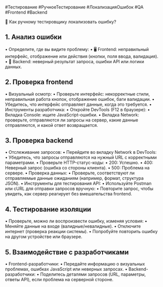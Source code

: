  #Тестирование #РучноеТестирование #ЛокализацияОшибок #QA #Frontend #Backend

🎯 Как ручному тестировщику локализовать ошибку?

## 1. Анализ ошибки
  •  Определите, где вы видите проблему:
  •  🖥 Frontend: неправильный интерфейс, отображение или действия (кнопки, поля ввода, валидация).
  •  📡 Backend: неверный результат запроса, ошибки API или логики данных.

## 2. Проверка frontend
  •  Визуальный осмотр:
  •  Проверьте интерфейс: некорректные стили, неправильная работа кнопок, отображение ошибок, баги валидации.
  •  Убедитесь, что интерфейс отправляет данные, когда это требуется.
  •  Инструменты разработчика:
  •  Откройте DevTools (F12 в браузере):
  •  Вкладка Console: ищите JavaScript-ошибки.
  •  Вкладка Network: проверьте, отправляются ли запросы на сервер, какие данные отправляются, и какой ответ возвращается.

## 3. Проверка backend
  •  Отслеживание запросов:
  •  Перейдите во вкладку Network в DevTools:
  •  Убедитесь, что запросы отправляются на нужный URL с корректными параметрами.
  •  Проверьте HTTP-статус-коды:
  •  200: Успешно.
  •  400: Неверный запрос (ошибка со стороны клиента).
  •  500: Проблема на сервере.
  •  Проверка данных:
  •  Проверьте, соответствуют ли отправляемые данные ожиданиям (например, формат, структура JSON).
  •  Инструменты для тестирования API:
  •  Используйте Postman или 
  cURL для отправки запросов вручную:
  •  Повторите запрос, чтобы увидеть, как сервер реагирует без вмешательства frontend.

## 4. Тестирование изоляции
  •  Проверьте, можно ли воспроизвести ошибку, изменяя условия:
  •  Меняйте данные на входе (валидные/невалидные).
  •  Отключите интернет (проверка реакции системы).
  •  Попробуйте повторить ошибку на другом устройстве или браузере.

## 5. Взаимодействие с разработчиками
  •  Frontend-разработчики:
  •  Передайте информацию о визуальных проблемах, ошибках JavaScript или неверных запросах.
  •  Backend-разработчики:
  •  Поделитесь деталями запросов (URL, параметры, ответы API), если проблема на серверной стороне.